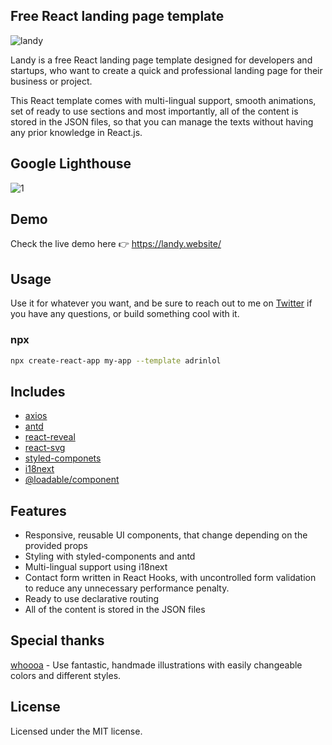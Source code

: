 ## Free React landing page template

![landy](https://user-images.githubusercontent.com/48876996/100373174-cd393880-3023-11eb-9fef-8acdf9733120.gif)

Landy is a free React landing page template designed for developers and startups, who want to create a quick and professional landing page for their business or project.

This React template comes with multi-lingual support, smooth animations, set of ready to use sections and most importantly, all of the content is stored in the JSON files, so that you can manage the texts without having any prior knowledge in React.js.



## Google Lighthouse
![1](https://user-images.githubusercontent.com/48876996/104335960-555c9a00-550d-11eb-8e94-4549637f72bd.PNG)


## Demo

Check the live demo here 👉️ https://landy.website/

## Usage

Use it for whatever you want, and be sure to reach out to me on [Twitter](https://twitter.com/Adrinlolx) if you have any questions, or build something cool with it.

### npx

```sh
npx create-react-app my-app --template adrinlol
```

## Includes

- [axios][axios]
- [antd][antd]
- [react-reveal][react-reveal]
- [react-svg][react-svg]
- [styled-componets][styled-componets]
- [i18next][i18next]
- [@loadable/component][@loadable/component]

## Features

- Responsive, reusable UI components, that change depending on the provided props
- Styling with styled-components and antd
- Multi-lingual support using i18next
- Contact form written in React Hooks, with uncontrolled form validation to reduce any unnecessary performance penalty.
- Ready to use declarative routing
- All of the content is stored in the JSON files

## Special thanks

[whoooa][whoooa] - Use fantastic, handmade illustrations with easily changeable colors and different styles.

## License

Licensed under the MIT license.

<!-- prettier-ignore-start -->
[axios]: https://github.com/axios/axios
[antd]: https://github.com/ant-design/ant-design
[react-reveal]: https://github.com/rnosov/react-reveal
[react-svg]: https://www.npmjs.com/package/react-svg
[styled-componets]: https://github.com/styled-components/styled-components
[i18next]: https://github.com/i18next/i18next
[@loadable/component]: https://www.npmjs.com/package/@loadable/component
[whoooa]: https://www.whoooa.rocks/

<!-- prettier-ignore-end -->

